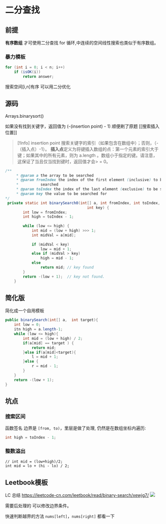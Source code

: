 # 二分查找
## 前提
**有序数组** 才可使用二分查找
for 循环,中连续的空间线性搜索也类似于有序数组。
### 暴力模板
```java
for (int i = 0; i < n; i++)
    if (isOK(i))
        return answer;
```
搜索空间[i,n]有序 可以用二分优化
## 源码
Arrays.binarysort()

如果没有找到关键字，返回值为 (-(insertion point) - 1) 
顺便刷了原题 [[搜索插入位置]]
> [!Info]
> insertion point 
> 搜索关键字的索引（如果包含在数组中）；否则，（-（插入点）-1）。 
> **插入点**定义为将键插入数组的点：第一个元素的索引大于键；如果其中的所有元素，则为 a.length 。数组小于指定的键。请注意，这保证了当且仅当找到键时，返回值才会> = 0。

```java
/**
     * @param a the array to be searched
     * @param fromIndex the index of the first element (inclusive) to be
     *          searched
     * @param toIndex the index of the last element (exclusive) to be searched
     * @param key the value to be searched for
*/
 private static int binarySearch0(int[] a, int fromIndex, int toIndex,
                                     int key) {
        int low = fromIndex;
        int high = toIndex - 1;
 
        while (low <= high) {
            int mid = (low + high) >>> 1;
            int midVal = a[mid];
 
            if (midVal < key)
                low = mid + 1;
            else if (midVal > key)
                high = mid - 1;
            else
                return mid; // key found
        }
        return -(low + 1);  // key not found.
    }
```
## 简化版
简化成一个自用模板
```java
public binarySearch(int[] a,  int target){
    int low = 0;
    itn high = a.length-1;
    while (low <= high){
        int mid = (low + high) / 2;
        if(a[mid] == target ) {
            return mid;
        }else if(a[mid]<target){
            l = mid + 1;
        }else {
            r = mid - 1;
        }
    }
    return -(low + 1);
}
```

## 坑点
### 搜索区间
函数签名 边界是 `[from, to)`，里层是做了处理, 仍然是在数组坐标内遍历:
```java
int high = toIndex - 1;
```
### 整数溢出
```language
// int mid = (low+high)/2;
int mid = lo + (hi - lo) / 2;
```



## Leetbook模板
LC 总结
https://leetcode-cn.com/leetbook/read/binary-search/xewjg7/
![](http://zpengg.oss-cn-shenzhen.aliyuncs.com/img/1608280173b21af3.png)

需要后处理的 可以修改边界条件。

快速判断越界的方法
`nums[left]`，`nums[right]` 都看一下

